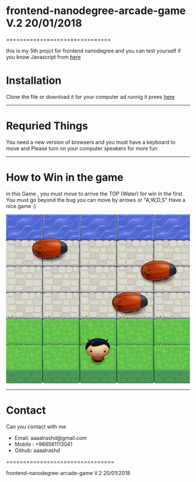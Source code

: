 <h1> frontend-nanodegree-arcade-game V.2 20/01/2018 </h1>
===============================

<p> this is my 5th projct for frontend nanodegree and you can test yourself if you know Javascript from <a href="https://github.com/udacity/frontend-nanodegree-arcade-game" >here</a></p>

<h1> Installation </h1>
<p> Clone the file or download it for your computer ad runnig it prees <a href="https://github.com/aaaalrashd/frontend-nanodegree-arcade-game" >here</a> </p>
<hr>
<h1> Requried Things </h1>

<p> You need a new version of browsers and you must have a keyboard to move and Please turn on your computer speakers for more fun
</p>
<hr>

<h1> How to Win in the game </h1>

<p>in this Game , you must move to arrive the TOP (Water) for win
in the first You must go beyond the bug
you can move by arrows or  "A,W,D,S"
    Have a nice game :) </p>
<img src="images/screen.jpg" alt="Sc">

<hr>
<h1> Contact </h1>
<p>Can you contact with me</p>
<ul>
<li>Email: aaaalrashd@gmail.com</li>
<li>Mobile : +966561113041</li>
<li>Github: aaaalrashd</li>
</ul>

================================
<p>frontend-nanodegree-arcade-game V.2 20/01/2018</p>
